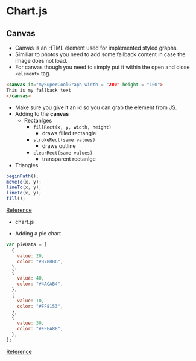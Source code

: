 # Chart.js

## Canvas

- Canvas is an HTML element used for implemented styled graphs.
- Similiar to photos you need to add some fallback content in case the image does not load.
- For canvas though you need to simply put it within the open and close `<element>` tag.

```html
<canvas id="mySuperCoolGraph width = "200" height = "100">
This is my fallback text
</canvas>
```

- Make sure you give it an id so you can grab the element from JS.
- Adding to the **canvas**
  - Rectanlges
    - `fillRect(x, y, width, height)`
      - draws filled rectangle
    - `strokeRect(same values)`
      - draws outline
    - `clearRect(same values)`
      - transparent rectanlge
- Triangles

```js
beginPath();
moveTo(x, y);
lineTo(x, y);
lineTo(x, y);
fill();
```

[Reference](https://developer.mozilla.org/en-US/docs/Web/API/Canvas_API/Tutorial/Drawing_shapes)

- chart.js

- Adding a pie chart

```js
var pieData = [
  {
    value: 20,
    color: "#878BB6",
  },
  {
    value: 40,
    color: "#4ACAB4",
  },
  {
    value: 10,
    color: "#FF8153",
  },
  {
    value: 30,
    color: "#FFEA88",
  },
];
```

[Reference](https://www.webdesignerdepot.com/2013/11/easily-create-stunning-animated-charts-with-chart-js/)
